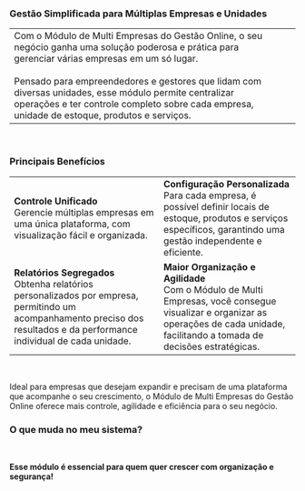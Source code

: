 ### Gestão Simplificada para Múltiplas Empresas e Unidades

| | |
|-|-|
|Com o Módulo de Multi Empresas do Gestão Online, o seu negócio ganha uma solução poderosa e prática para gerenciar várias empresas em um só lugar.<br><br>Pensado para empreendedores e gestores que lidam com diversas unidades, esse módulo permite centralizar operações e ter controle completo sobre cada empresa, unidade de estoque, produtos e serviços. |![]() |

<br>

### Principais Benefícios

| | |
|-|-|
|**Controle Unificado**<br>Gerencie múltiplas empresas em uma única plataforma, com visualização fácil e organizada. |**Configuração Personalizada**<br>Para cada empresa, é possível definir locais de estoque, produtos e serviços específicos, garantindo uma gestão independente e eficiente. |
|**Relatórios Segregados**<br> Obtenha relatórios personalizados por empresa, permitindo um acompanhamento preciso dos resultados e da performance individual de cada unidade. |**Maior Organização e Agilidade**<br> Com o Módulo de Multi Empresas, você consegue visualizar e organizar as operações de cada unidade, facilitando a tomada de decisões estratégicas. |

<br>

Ideal para empresas que desejam expandir e precisam de uma plataforma que acompanhe o seu crescimento, o Módulo de Multi Empresas do Gestão Online oferece mais controle, agilidade e eficiência para o seu negócio.

### O que muda no meu sistema?



<br>

**Esse módulo é essencial para quem quer crescer com organização e segurança!**